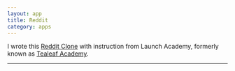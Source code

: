 ```yaml
---
layout: app
title: Reddit
category: apps
---
```


I wrote this [Reddit Clone][Reddit Clone] with instruction from Launch Academy, formerly known as [Tealeaf Academy][Tealeaf Academy].

---
[Reddit Clone]: http://lit-sands-6041.herokuapp.com/
[Tealeaf Academy]: https://launchpass.launchacademy.com/online_intensive
